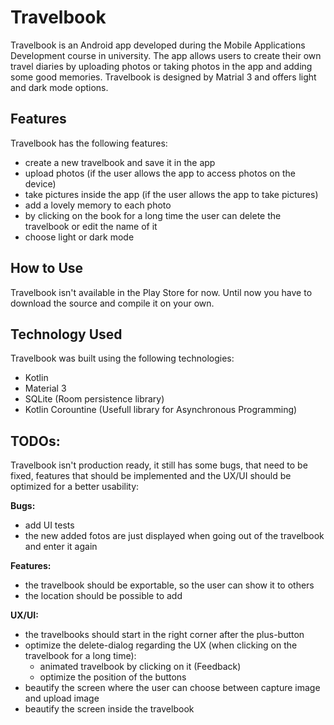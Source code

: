 # Travelbook
Travelbook is an Android app developed during the Mobile Applications Development course in university. The app allows users to create their own travel diaries by uploading photos or taking photos in the app and adding some good memories. Travelbook is designed by Matrial 3 and offers light and dark mode options. 

## Features 
Travelbook has the following features: 

- create a new travelbook and save it in the app
- upload photos (if the user allows the app to access photos on the device)
- take pictures inside the app (if the user allows the app to take pictures)
- add a lovely memory to each photo
- by clicking on the book for a long time the user can delete the travelbook or edit the name of it
- choose light or dark mode

## How to Use 
Travelbook isn't available in the Play Store for now. Until now you have to download the source and compile it on your own. 

## Technology Used 
Travelbook was built using the following technologies:

- Kotlin
- Material 3
- SQLite (Room persistence library)
- Kotlin Corountine (Usefull library for Asynchronous Programming)

## TODOs:
Travelbook isn't production ready, it still has some bugs, that need to be fixed, features that should be implemented and the UX/UI should be optimized for a better usability: 

**Bugs:**
- add UI tests
- the new added fotos are just displayed when going out of the travelbook and enter it again

**Features:**
- the travelbook should be exportable, so the user can show it to others
- the location should be possible to add
  
**UX/UI:**
- the travelbooks should start in the right corner after the plus-button
- optimize the delete-dialog regarding the UX (when clicking on the travelbook for a long time):
  - animated travelbook by clicking on it (Feedback)
  - optimize the position of the buttons
- beautify the screen where the user can choose between capture image and upload image
- beautify the screen inside the travelbook

 
    
